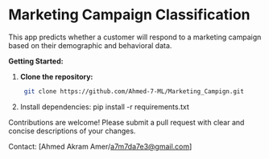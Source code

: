 # Marketing Campaign Classification
This app predicts whether a customer will respond to a marketing campaign based on their demographic and behavioral data.

**Getting Started:**
1. **Clone the repository:**
   ```bash
    git clone https://github.com/Ahmed-7-ML/Marketing_Campign.git

2. Install dependencies:
pip install -r requirements.txt

Contributions are welcome! Please submit a pull request with clear and concise descriptions of your changes.

Contact: [Ahmed Akram Amer/a7m7da7e3@gmail.com]
